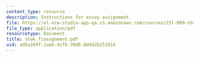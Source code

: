 ```yaml
---
content_type: resource
description: Instructions for essay assignment.
file: https://ol-ocw-studio-app-qa.s3.amazonaws.com/courses/21l-009-shakespeare-spring-2004/adba169f1aab4cfb39d68dd42b251014_shak_fiassgnment.pdf
file_type: application/pdf
resourcetype: Document
title: shak_fiassgnment.pdf
uid: adba169f-1aab-4cfb-39d6-8dd42b251014
---
```

